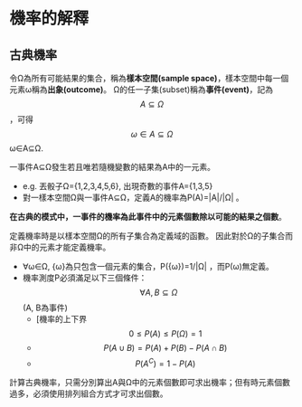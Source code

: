 # 機率的解釋

## 古典機率

令Ω為所有可能結果的集合，稱為**樣本空間\(sample space\)**，樣本空間中每一個元素ω稱為**出象\(outcome\)**。
Ω的任一子集\(subset\)稱為**事件\(event\)**，記為$$ A \subseteq \Omega $$，可得$$ \omega \in A \subseteq \Omega $$ ω∈A⊆Ω. 

一事件A⊆Ω發生若且唯若隨機變數的結果為A中的一元素。

* e.g. 丟骰子Ω={1,2,3,4,5,6}, 出現奇數的事件A={1,3,5}
* 對一樣本空間Ω與一事件A⊆Ω，定義A的機率為P\(A\)=\|A\|/\|Ω\| 。

 **在古典的模式中，一事件的機率為此事件中的元素個數除以可能的結果之個數**。

定義機率時是以樣本空間Ω的所有子集合為定義域的函數。
因此對於Ω的子集合而非Ω中的元素才能定義機率。

* ∀ω∈Ω, {ω}為只包含一個元素的集合，P\({ω}\)=1/\|Ω\| ，而P\(ω\)無定義。
* 機率測度P必須滿足以下三個條件： $$\forall A, B \subseteq \Omega$$ \(A, B為事件\)
  * \[機率的上下界$$0 \leq P(A) \leq P(\Omega) = 1$$ 
  * $$P(A \cup B) = P(A) + P(B) - P(A \cap B)$$ 
  * $$P(A^C) = 1 - P(A)$$

計算古典機率，只需分別算出A與Ω中的元素個數即可求出機率；但有時元素個數過多，必須使用排列組合方式才可求出個數。

